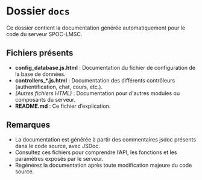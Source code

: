 # Dossier `docs`

Ce dossier contient la documentation générée automatiquement pour le code du serveur SPOC-LMSC.

## Fichiers présents

- **config_database.js.html** : Documentation du fichier de configuration de la base de données.
- **controllers_*.js.html** : Documentation des différents contrôleurs (authentification, chat, cours, etc.).
- *(Autres fichiers HTML)* : Documentation pour d'autres modules ou composants du serveur.
- **README.md** : Ce fichier d’explication.

## Remarques

- La documentation est générée à partir des commentaires jsdoc présents dans le code source, avec JSDoc.
- Consultez ces fichiers pour comprendre l’API, les fonctions et les paramètres exposés par le serveur.
- Regénérez la documentation après toute modification majeure du code source.